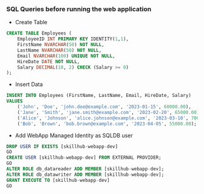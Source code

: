 ### SQL Queries before running the web application

* Create Table

```sql
CREATE TABLE Employees (
    EmployeeID INT PRIMARY KEY IDENTITY(1,1),
    FirstName NVARCHAR(50) NOT NULL,
    LastName NVARCHAR(50) NOT NULL,
    Email NVARCHAR(100) UNIQUE NOT NULL,
    HireDate DATE NOT NULL,
    Salary DECIMAL(18, 2) CHECK (Salary >= 0)
);
```
* Insert Data

```sql
INSERT INTO Employees (FirstName, LastName, Email, HireDate, Salary)
VALUES 
    ('John', 'Doe', 'john.doe@example.com', '2023-01-15', 60000.00),
    ('Jane', 'Smith', 'jane.smith@example.com', '2023-02-20', 65000.00),
    ('Alice', 'Johnson', 'alice.johnson@example.com', '2023-03-10', 70000.00),
    ('Bob', 'Brown', 'bob.brown@example.com', '2023-04-05', 55000.00);

```
* Add WebApp Managed Identity as SQLDB user

```sql
DROP USER IF EXISTS [skillhub-webapp-dev]
GO
CREATE USER [skillhub-webapp-dev] FROM EXTERNAL PROVIDER;
GO
ALTER ROLE db_datareader ADD MEMBER [skillhub-webapp-dev];
ALTER ROLE db_datawriter ADD MEMBER [skillhub-webapp-dev];
GRANT EXECUTE TO [skillhub-webapp-dev]
GO
```